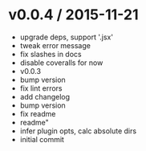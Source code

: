 
v0.0.4 / 2015-11-21
===================

  * upgrade deps, support '.jsx'
  * tweak error message
  * fix slashes in docs
  * disable coveralls for now
  * v0.0.3
  * bump version
  * fix lint errors
  * add changelog
  * bump version
  * fix readme
  * readme"
  * infer plugin opts, calc absolute dirs
  * initial commit

